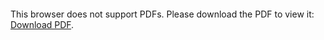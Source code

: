 <object data="christ-in-song/CIS1908pdfs/450.pdf" type="application/pdf" width="100%" height="1024px">
    <embed src="christ-in-song/CIS1908pdfs/450.pdf">
        <p>This browser does not support PDFs. Please download the PDF to view it: <a href="christ-in-song/CIS1908pdfs/450.pdf">Download PDF</a>.</p>
    </embed>
</object>
